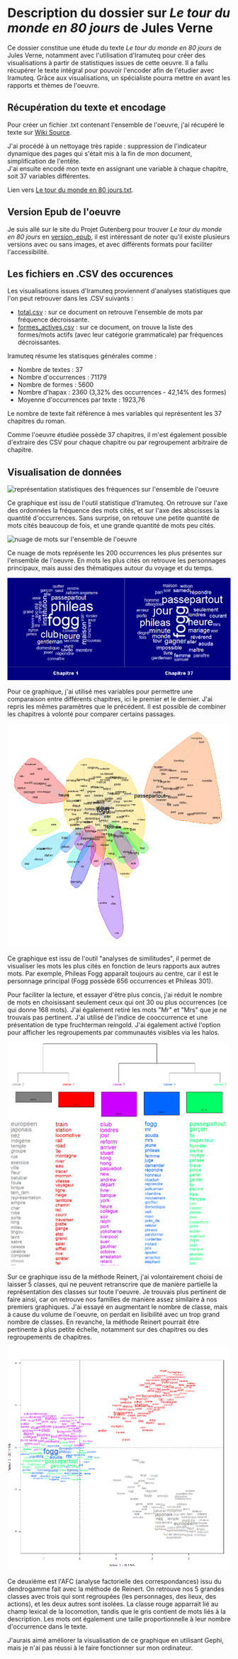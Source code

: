 # Description du dossier sur *Le tour du monde en 80 jours* de Jules Verne

Ce dossier constitue une étude du texte *Le tour du monde en 80 jours* de Jules Verne, notamment avec l'utilisation d'Iramuteq pour créer des visualisations à partir de statistiques issues de cette oeuvre. Il a fallu récupérer le texte intégral pour pouvoir l'encoder afin de l'étudier avec Iramuteq. Grâce aux visualisations, un spécialiste pourra mettre en avant les rapports et thèmes de l'oeuvre.

## Récupération du texte et encodage

Pour créer un fichier .txt contenant l'ensemble de l'oeuvre, j'ai récupéré le texte sur [Wiki Source](https://fr.wikisource.org/wiki/Le_Tour_du_monde_en_quatre-vingts_jours/Texte_entier).  

J'ai procédé à un nettoyage très rapide : suppression de l'indicateur dynamique des pages qui s'était mis à la fin de mon document, simplification de l'entête.  
J'ai ensuite encodé mon texte en assignant une variable à chaque chapitre, soit 37 variables différentes.

Lien vers [Le tour du monde en 80 jours.txt](https://github.com/xXADavid999/Antoine_David_Tour_du_monde_en_80_jours/blob/master/Le%20tour%20du%20monde%20en%2080%20jours.txt).

## Version Epub de l'oeuvre

Je suis allé sur le site du Projet Gutenberg pour trouver *Le tour du monde en 80 jours* en [version .epub](http://www.gutenberg.org/ebooks/800), il est intéressant de noter qu'il existe plusieurs versions avec ou sans images, et avec différents formats pour faciliter l'accessibilité.

## Les fichiers en .CSV des occurences

Les visualisations issues d'Iramuteq proviennent d'analyses statistiques que l'on peut retrouver dans les .CSV suivants :

+ [total.csv](https://github.com/xXADavid999/Antoine_David_Tour_du_monde_en_80_jours/blob/master/CSV/total.csv) : sur ce document on retrouve l'ensemble de mots par fréquence décroissante.
+ [formes_actives.csv](https://github.com/xXADavid999/Antoine_David_Tour_du_monde_en_80_jours/blob/master/CSV/formes_actives.csv) : sur ce document, on trouve  la liste   des   formes/mots   actifs (avec   leur   catégorie grammaticale) par fréquences décroissantes. 

Iramuteq résume les statisques générales comme : 
+ Nombre de textes : 37
+ Nombre d'occurrences : 71179
+ Nombre de formes : 5600
+ Nombre d'hapax : 2360 (3,32% des occurrences - 42,14% des formes)
+ Moyenne d'occurrences par texte : 1923,76

Le nombre de texte fait référence à mes variables qui représentent les 37 chapitres du roman.

Comme l'oeuvre étudiée possède 37 chapitres, il m'est également possible d'extraire des CSV pour chaque chapitre ou par regroupement arbitraire de chapitre.


## Visualisation de données 

![représentation statistiques des fréquences sur l'ensemble de l'oeuvre](https://github.com/xXADavid999/Antoine_David_Tour_du_monde_en_80_jours/blob/master/Visualisations/Statistiques%20totales.PNG)

Ce graphique est issu de l'outil statistique d'Iramuteq. On retrouve sur l'axe des ordonnées la fréquence des mots cités, et sur l'axe des abscisses la quantité d'occurrences. Sans surprise, on retouve une petite quantité de mots cités beaucoup de fois, et une grande quantité de mots peu cités.  

![nuage de mots sur l'ensemble de l'oeuvre](https://github.com/xXADavid999/Antoine_David_Tour_du_monde_en_80_jours/blob/master/Visualisations/nuage_1_total.png)

Ce nuage de mots représente les 200 occurrences les plus présentes sur l'ensemble de l'oeuvre. En mots les plus cités on retrouve les personnages principaux, mais aussi des thématiques autour du voyage et du temps.

![nuage de mots comparant les chapitres 1 et 37](https://github.com/xXADavid999/Antoine_David_TourDuMondeEn80Jours/blob/master/Visualisations/nuagemot_chap1chap37.png)

Pour ce graphique, j'ai utilisé mes variables pour permettre une comparaison entre différents chapitres, ici le premier et le dernier. J'ai repris les mêmes paramètres que le précédent. Il est possible de combiner les chapitres à volonté pour comparer certains passages.

![Analyse des similitudes](https://github.com/xXADavid999/Antoine_David_TourDuMondeEn80Jours/blob/master/Visualisations/graph_simi_2.png)

Ce graphique est issu de l'outil "analyses de similitudes", il permet de visualiser les mots les plus cités en fonction de leurs rapports aux autres mots. Par exemple, Phileas Fogg apparaît toujours au centre, car il est le personnage principal (Fogg possède 656 occurrences et Phileas 301).

Pour faciliter la lecture, et essayer d'être plus concis, j'ai réduit le nombre de mots en choisissant seulement ceux qui ont 30 ou plus occurrences (ce qui donne 168 mots). J'ai également retiré les mots "Mr" et "Mrs" que je ne trouvais pas pertinent. J'ai utilisé de l'indice de cooccurrence et une présentation de type fruchterman reingold. J'ai également activé l'option pour afficher les regroupements par communautés visibles via les halos.

![Graphique Méthode de Reinert](https://github.com/xXADavid999/Antoine_David_TourDuMondeEn80Jours/blob/master/Visualisations/dendrogramme_2.png)

Sur ce graphique issu de la méthode Reinert, j'ai volontairement choisi de laisser 5 classes, qui ne peuvent retranscrire que de manière partielle la représentation des classes sur toute l'oeuvre. Je trouvais plus pertinent de faire ainsi, car on retrouve nos familles de manière assez similaire à nos premiers graphiques. J'ai essayé en augmentant le nombre de classe, mais à cause du volume de l'oeuvre, on perdait en lisibilité avec un trop grand nombre de classes. En revanche, la méthode Reinert pourrait être pertinente à plus petite échelle, notamment sur des chapitres ou des regroupements de chapitres.

![AFC de la Méthode de Reinert](https://github.com/xXADavid999/Antoine_David_TourDuMondeEn80Jours/blob/master/Visualisations/AFC2DL.png)

Ce deuxième est l'AFC (analyse factorielle des correspondances) issu du dendrogamme fait avec la méthode de Reinert. On retrouve nos 5 grandes classes avec trois qui sont regroupées (les personnages, des lieux, des actions), et les deux autres sont isolées. La classe rouge apparrait lié au champ lexical de la locomotion, tandis que le gris contient de mots liés à la description. Les mots ont également une taille proportionnelle à leur nombre d'occurrence dans le texte.

J'aurais aimé améliorer la visualisation de ce graphique en utilisant Gephi, mais je n'ai pas réussi à le faire fonctionner sur mon ordinateur. 
